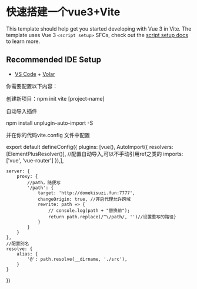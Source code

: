 # 快速搭建一个vue3+Vite

This template should help get you started developing with Vue 3 in Vite. The template uses Vue 3 `<script setup>` SFCs, check out the [script setup docs](https://v3.vuejs.org/api/sfc-script-setup.html#sfc-script-setup) to learn more.

## Recommended IDE Setup

- [VS Code](https://code.visualstudio.com/) + [Volar](https://marketplace.visualstudio.com/items?itemName=Vue.volar)

你需要配置以下内容：  

创建新项目：npm init vite [project-name]

自动导入插件

npm install unplugin-auto-import -S

并在你的代码vite.config 文件中配置



export default defineConfig({
plugins: [vue(),
AutoImport({
resolvers: [ElementPlusResolver()],
//配置自动导入,可以不手动引用ref之类的
imports: ['vue', 'vue-router']
}),],

    server: {
        proxy: {
            //path，随便写
            '/path': {
                target: 'http://domekisuzi.fun:7777',
                changeOrigin: true, //开启代理允许跨域
                rewrite: path => {
                    // console.log(path + "替换前");
                    return path.replace(/^\/path/, '')//设置重写的路径}
                }
            }
        }
    },
    //配置别名
    resolve: {
        alias: {
            '@': path.resolve(__dirname, './src'),
        }
    }
})
